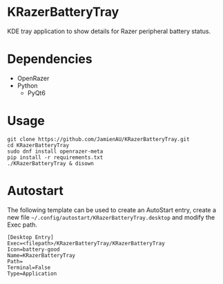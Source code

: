 # KRazerBatteryTray
KDE tray application to show details for Razer peripheral battery status.

# Dependencies
- OpenRazer
- Python
  - PyQt6

# Usage
```
git clone https://github.com/JamienAU/KRazerBatteryTray.git
cd KRazerBatteryTray
sudo dnf install openrazer-meta
pip install -r requirements.txt
./KRazerBatteryTray & disown
```

# Autostart
The following template can be used to create an AutoStart entry, create a new file `~/.config/autostart/KRazerBatteryTray.desktop` and modify the Exec path.
```
[Desktop Entry]
Exec=<filepath>/KRazerBatteryTray/KRazerBatteryTray
Icon=battery-good
Name=KRazerBatteryTray
Path=
Terminal=False
Type=Application
```

